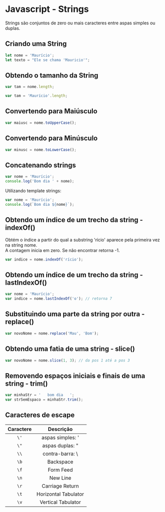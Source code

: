 # Javascript - Strings

Strings são conjuntos de zero ou mais caracteres entre aspas simples ou duplas.  

## Criando uma String

~~~javascript
let nome = 'Maurício';
let texto = "Ele se chama 'Mauricio'";
~~~

## Obtendo o tamanho da String

~~~javascript
var tam = nome.length;
~~~

~~~javascript
var tam = 'Maurício'.length;
~~~

## Convertendo para Maiúsculo

~~~javascript
var maiusc = nome.toUpperCase();
~~~

## Convertendo para Minúsculo

~~~javascript
var minusc = nome.toLowerCase();
~~~

## Concatenando strings

~~~javascript
var nome = 'Maurício';
console.log('Bom dia ' + nome);
~~~

Utilizando template strings:

~~~javascript
var nome = 'Maurício';
console.log(`Bom dia ${nome}`);
~~~

## Obtendo um índice de um trecho da string - indexOf()

Obtém o índice a partir do qual a substring 'rício' aparece pela primeira vez na string nome.  
A contagem inicia em zero. Se não encontrar retorna -1.

~~~javascript
var indice = nome.indexOf('rício');
~~~

## Obtendo um índice de um trecho da string - lastIndexOf()

~~~javascript
var nome = 'Maurício';
var indice = nome.lastIndexOf('o'); // retorna 7
~~~

## Substituindo uma parte da string por outra - replace()

~~~javascript
var novoNome = nome.replace('Mau', 'Bom');
~~~

## Obtendo uma fatia de uma string - slice()

~~~javascript
var novoNome = nome.slice(1, 3); // da pos 1 até a pos 3
~~~

## Removendo espaços iniciais e finais de uma string - trim()

~~~javascript
var minhaStr = '   bom dia   ';
var strSemEspaco = minhaStr.trim();
~~~

## Caracteres de escape

| Caractere | Descrição |
| :---:     | :---:     |
|```\'``` | aspas simples: \' |
|```\"``` | aspas duplas:  \" |
|```\\``` | contra-barra: \\ |
|```\b``` | Backspace |
|```\f``` | Form Feed |
|```\n``` | New Line |
|```\r``` | Carriage Return |
|```\t``` | Horizontal Tabulator |
|```\v``` | Vertical Tabulator |

